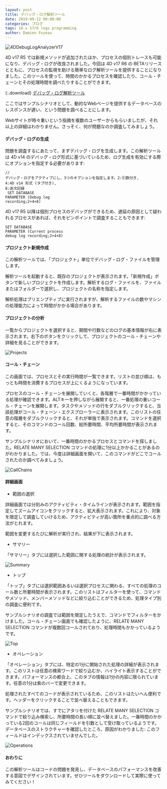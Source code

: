 ```yaml
---
layout: post
title: デバッグ・ログ解析ツール
date: 2019-09-12 00:00:00
categories: ブログ
tags: 18.x 17r6 logs programming
author: Damien Fuzeau
---
```


![4DDebugLogAnalyzerV17](/images/blog/09/12/4DDebugLogAnalyzerV17.jpg)

4D v17 R5 では新規メソッドが追加されたほか、プロセスの個別トレースも可能になり、デバッグ・ログが改良されました。今回は 4D v17 R6 の BETAリリースとともに、プロセスの監視を助ける簡単なログ解析ツールを提供することになりました。このツールを使って、時間のかかるプロセスを確認したり、コール・チェーンとその処理時間を調べたりすることができます。

{:.download}
[デバッグ・ログ解析ツール](https://github.com/4D-JP/HDI/releases/download/17r6/4DDebugLogAnalyserv17R6.zip) 

ここではサンプルシナリオとして、動的なWebページを提供するデータベースのレスポンスが遅い、という問題を調べることにします。

Webサイトが時々重いという指摘を複数のユーザーからもらいましたが、それ以上の詳細はわかりません。さっそく、何が問題なのか調査してみましょう。

#### デバッグ・ログの生成

問題を調査するにあたって、まずデバッグ・ログを生成します。この解析ツールは 4D v14 のデバッグ・ログ形式に基づいているため、ログ生成を有効にする際にオプションを指定する必要があります:

<code class="fourd"><span class="comment">// デバッグ・ログをアクティブにし、3つのオプションを指定します。2:引数付き, 4:4D v14 形式 (タブ付き), 8:逐次記録</span><span class="notranslate command"><br>
SET DATABASE PARAMETER</span> (<span class="notranslate constant">Debug log recording</span>;2+4+8)&nbsp;</code>

4D v17 R5 以降は個別プロセスのデバッグができるため、遅延の原因として疑われるプロセスがあれば、それをピンポイントで調査することもできます:

<code class="fourd"><span class="notranslate command">SET DATABASE PARAMETER</span> (<span class="notranslate constant">Current process debug log recording</span>;2+4+8)</code>

#### プロジェクト新規作成

この解析ツールでは、「プロジェクト」単位でデバッグ・ログ・ファイルを管理します。

解析ツールを起動すると、既存のプロジェクトが表示されます。「新規作成」ボタンで新しいプロジェクトを作成します。解析するログ・ファイルを、ファイルまたはフォルダーで選択し、プロジェクトの名称を指定します。

解析処理はプリエンプティブに実行されますが、解析するファイルの数やマシンの処理能力によって時間がかかる場合があります。

#### プロジェクトの分析

一覧からプロジェクトを選択すると、期間や行数などのログの基本情報が右に表示されます。右下のボタンをクリックして、プロジェクトのコール・チェーンや詳細を見ることができます。

![Projects](/images/blog/09/12/4DDebugLogAnalyzerV17_Projects-768x617.png)

#### コール・チェーン

この画面では、プロセスとその実行時間が一覧できます。リストの並び順は、もっとも時間を消費するプロセスが上にくるようになっています。

プロセスのコール・チェーンを展開していくと、各階層で一番時間がかかっている処理が確認できます。ALTキーを押しながら展開すると、一番処理の重いコール・チェーンを展開します。タスクやメソッドの行をダブルクリックすると、当該処理がコール・チェーン・エクスプローラーに表示されます。このリストの任意の階層をダブルクリックすると、それが単独で表示されます。コマンドを選択すると、そのコマンドのコール回数、総所要時間、平均所要時間が表示されます。

サンプルシナリオにおいて、一番時間のかかるプロセスとコマンドを探しました。<span class="notranslate command">RELATE MANY SELECTION</span> コマンドの処理に1分以上かかることがあるのがわかりました。では、今度は詳細画面を開いて、このコマンドがどこでコールされたのか調べてみましょう。

![CallChains](/images/blog/09/12/4DDebugLogAnalyzerV17_CallChains-1-768x617.png)

#### 詳細画面

* 範囲の選択

詳細画面では分刻みのアクティビティ・タイムラインが表示されます。範囲を指定してズームアイコンをクリックすると、拡大表示されます。これにより、対象を限定して調査していけるため、アクティビティが高い箇所を重点的に調べる方法がとれます。

範囲を変更するたびに解析が実行され、結果が下に表示されます。

* サマリー

「サマリー」タブには選択した範囲に関する処理の統計が表示されます。

![Summary](/images/blog/09/12/4DDebugLogAnalyzerV17_Summary-1-768x617.png)

* トップ

「トップ」タブには選択範囲あるいは選択プロセスに関わる、すべての処理のコール数と所要時間が表示されます。このリストはフィルターを使って、コマンドやメソッド、メンバーメソッドなどに絞り込むことができるため、処理タイプ別の調査に便利です。

サンプルシナリオの調査では範囲を限定したうえで、コマンドでフィルターをかけました。コール・チェーン画面でも確認したように、<span class="notranslate command">RELATE MANY SELECTION</span> コマンドが複数回コールされており、処理時間もかかっているようです。

![Top](/images/blog/09/12/4DDebugLogAnalyzerV17_Top-768x617.png)

* オペレーション

「オペレーション」タブには、特定の1分に開始された処理の詳細が表示されます。このリストは任意の検索ワードで絞り込むか、ハイライト表示することができます。パフォーマンスの都合上、このタブの情報は1分の内容に限られています。任意の1分は紫のバーで変更できます。

処理されたすべてのコードが表示されているため、このリストはたいへん便利です。ヘッダーをクリックすることで並べ替えることもできます。

サンプルシナリオでは、すでにアタリを付けた <span class="notranslate command">RELATE MANY SELECTION</span> コマンドで絞り込み検索し、所要時間の長い順に並べ替えました。一番時間のかかっている2回のコールは同じフィールドを引数として受け取っているようです。データベースのストラクチャーを確認したところ、原因がわかりました: このフィールドはインデックスされていませんでした。

![Operations](/images/blog/09/12/4DDebugLogAnalyzerV17_Operations-1-768x571.png)

#### おわりに

この解析ツールはコードの問題を発見し、データベースのパフォーマンスを改善する意図でデザインされています。ぜひツールをダウンロードして実際に使ってみてください！
